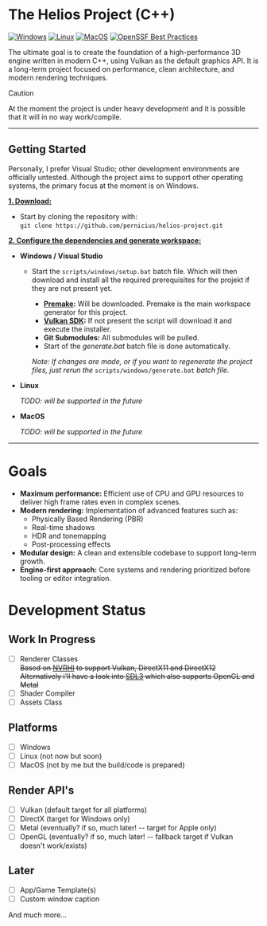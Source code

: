 # The Helios Project (C++)

[![Windows](https://github.com/pernicius/helios-project/actions/workflows/Windows.yml/badge.svg)](https://github.com/pernicius/helios-project/actions/workflows/Windows.yml)
[![Linux](https://github.com/pernicius/helios-project/actions/workflows/Linux.yml/badge.svg)](https://github.com/pernicius/helios-project/actions/workflows/Linux.yml)
[![MacOS](https://github.com/pernicius/helios-project/actions/workflows/MacOS.yml/badge.svg)](https://github.com/pernicius/helios-project/actions/workflows/MacOS.yml)
[![OpenSSF Best Practices](https://www.bestpractices.dev/projects/11306/badge)](https://www.bestpractices.dev/projects/11306)

The ultimate goal is to create the foundation of a high-performance 3D engine written in modern C++, using Vulkan as the default graphics API.
It is a long-term project focused on performance, clean architecture, and modern rendering techniques.
> [!CAUTION]
> At the moment the project is under heavy development and it is possible that it will in no way work/compile.

***

## Getting Started
Personally, I prefer Visual Studio; other development environments are officially untested. Although the project aims to support other operating systems, the primary focus at the moment is on Windows.

<ins>**1. Download:**</ins>

- Start by cloning the repository with:<br />
  `git clone https://github.com/pernicius/helios-project.git`

<ins>**2. Configure the dependencies and generate workspace:**</ins>

- **Windows / Visual Studio**

  - Start the `scripts/windows/setup.bat` batch file. Which will then download and install all the required prerequisites for the projekt if they are not present yet.
    - **[Premake](https://premake.github.io/):** Will be downloaded. Premake is the main workspace generator for this project.
    - **[Vulkan SDK](https://vulkan.lunarg.com/sdk/home#windows):** If not present the script will download it and execute the installer.
    - **Git Submodules:** All submodules will be pulled.
    - Start of the *generate.bat* batch file is done automatically.
    
	*Note: If changes are made, or if you want to regenerate the project files, just rerun the* `scripts/windows/generate.bat` *batch file.*

- **Linux**

    *TODO: will be supported in the future*

- **MacOS**

    *TODO: will be supported in the future*

***

# Goals

- **Maximum performance:** Efficient use of CPU and GPU resources to deliver high frame rates even in complex scenes.
- **Modern rendering:** Implementation of advanced features such as:
  - Physically Based Rendering (PBR)
  - Real-time shadows
  - HDR and tonemapping
  - Post-processing effects
- **Modular design:** A clean and extensible codebase to support long-term growth.
- **Engine-first approach:** Core systems and rendering prioritized before tooling or editor integration.

# Development Status

## Work In Progress

  - [ ] Renderer Classes<br />
    ~~Based on [NVRHI](https://github.com/NVIDIA-RTX/NVRHI) to support Vulkan, DirectX11 and DirectX12<br />~~
	~~Alternatively i'll have a look into [SDL3](https://github.com/libsdl-org/SDL) which also supports OpenGL and Metal~~
  - [ ] Shader Compiler
  - [ ] Assets Class
 
 ## Platforms

  - [ ] Windows
  - [ ] Linux (not now but soon)
  - [ ] MacOS (not by me but the build/code is prepared)

## Render API's

 - [ ] Vulkan (default target for all platforms)
 - [ ] DirectX (target for Windows only)
 - [ ] Metal (eventually? if so, much later! -- target for Apple only)
 - [ ] OpenGL (eventually? if so, much later! -- fallback target if Vulkan doesn't work/exists)

 ## Later

  - [ ] App/Game Template(s)
  - [ ] Custom window caption
 
 And much more...
